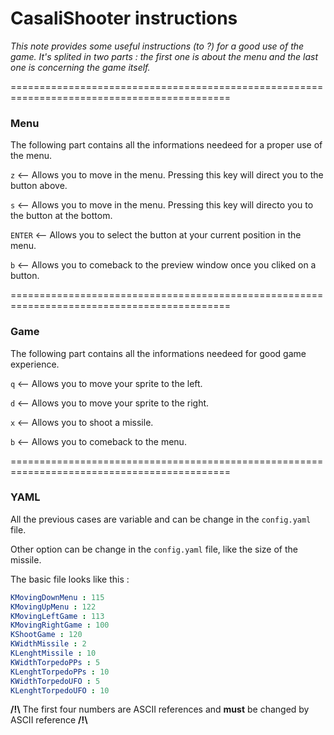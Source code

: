 # CasaliShooter instructions

*This note provides some useful instructions (to ?) for a good use of the game.*
*It's splited in two parts : the first one is about the menu and the last one is concerning the game itself.*


============================================================================================

### __Menu__
The following part contains all the informations needeed for a proper use of the menu.

`z` <-- Allows you to move in the menu. Pressing this key will direct you to the button above.

`s` <-- Allows you to move in the menu. Pressing this key will directo you to the button at the bottom.

`ENTER` <-- Allows you to select the button at your current position in the menu.

`b` <-- Allows you to comeback to the preview window once you cliked on a button.

============================================================================================


### __Game__
The following part contains all the informations needeed for good game experience.

`q` <-- Allows you to move your sprite to the left.

`d` <-- Allows you to move your sprite to the right.

`x` <-- Allows you to shoot a missile.

`b` <-- Allows you to comeback to the menu.

============================================================================================


### __YAML__
All the previous cases are variable and can be change in the `config.yaml` file.

Other option can be change in the `config.yaml` file, like the size of the missile.

The basic file looks like this : 

```yaml
KMovingDownMenu : 115
KMovingUpMenu : 122
KMovingLeftGame : 113
KMovingRightGame : 100
KShootGame : 120
KWidthMissile : 2
KLenghtMissile : 10
KWidthTorpedoPPs : 5
KLenghtTorpedoPPs : 10
KWidthTorpedoUFO : 5
KLenghtTorpedoUFO : 10
```

**/!\\** The first four numbers are ASCII references and **must** be changed by ASCII reference **/!\\**
